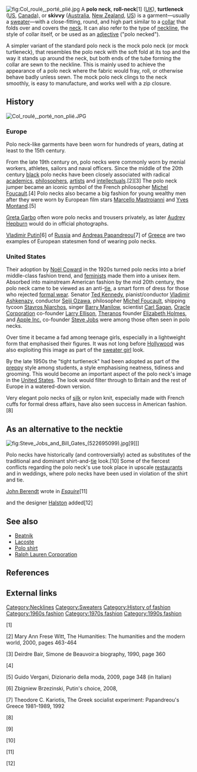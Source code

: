 ![](Col_roulé,_porté_plié.jpg "fig:Col_roulé,_porté_plié.jpg") A **polo
neck**, **roll-neck**[1] ([UK](United_Kingdom "wikilink")),
**turtleneck** ([US](United_States "wikilink"),
[Canada](Canada "wikilink")), or **skivvy**
([Australia](Australia "wikilink"), [New
Zealand](New_Zealand "wikilink"), [US](United_States "wikilink")) is a
garment—usually a [sweater](sweater "wikilink")—with a close-fitting,
round, and high part similar to a [collar](collar_(clothing) "wikilink")
that folds over and covers the [neck](neck "wikilink"). It can also
refer to the type of [neckline](neckline "wikilink"), the style of
collar itself, or be used as an [adjective](adjective "wikilink") ("polo
necked").

A simpler variant of the standard polo neck is the mock polo neck (or
mock turtleneck), that resembles the polo neck with the soft fold at its
top and the way it stands up around the neck, but both ends of the tube
forming the collar are sewn to the neckline. This is mainly used to
achieve the appearance of a polo neck where the fabric would fray, roll,
or otherwise behave badly unless sewn. The mock polo neck clings to the
neck smoothly, is easy to manufacture, and works well with a zip
closure.

## History

![](Col_roulé,_porté_non_plié.JPG "Col_roulé,_porté_non_plié.JPG")

### Europe

Polo neck-like garments have been worn for hundreds of years, dating at
least to the 15th century.

From the late 19th century on, polo necks were commonly worn by menial
workers, athletes, sailors and naval officers. Since the middle of the
20th century [black](black "wikilink") polo necks have been closely
associated with radical [academics](academics "wikilink"),
[philosophers](philosopher "wikilink"), [artists](artist "wikilink") and
[intellectuals](intellectual "wikilink").[2][3] The polo neck jumper
became an iconic symbol of the French philosopher [Michel
Foucault](Michel_Foucault "wikilink").[4] Polo necks also became a big
fashion for young wealthy men after they were worn by European film
stars [Marcello Mastroianni](Marcello_Mastroianni "wikilink") and [Yves
Montand](Yves_Montand "wikilink").[5]

[Greta Garbo](Greta_Garbo "wikilink") often wore polo necks and trousers
privately, as later [Audrey Hepburn](Audrey_Hepburn "wikilink") would do
in official photographs.

[Vladimir Putin](Vladimir_Putin "wikilink")[6] of
[Russia](Russia "wikilink") and [Andreas
Papandreou](Andreas_Papandreou "wikilink")[7] of
[Greece](Greece "wikilink") are two examples of European statesmen fond
of wearing polo necks.

### United States

Their adoption by [Noël Coward](Noël_Coward "wikilink") in the 1920s
turned polo necks into a brief middle-class fashion trend, and
[feminists](feminism "wikilink") made them into a unisex item. Absorbed
into mainstream American fashion by the mid 20th century, the polo neck
came to be viewed as an anti-[tie](necktie "wikilink"), a smart form of
dress for those who rejected [formal wear](formal_wear "wikilink").
Senator [Ted Kennedy](Ted_Kennedy "wikilink"), pianist/conductor
[Vladimir Ashkenazy](Vladimir_Ashkenazy "wikilink"), conductor [Seiji
Ozawa](Seiji_Ozawa "wikilink"), philosopher [Michel
Foucault](Michel_Foucault "wikilink"), shipping tycoon [Stavros
Niarchos](Stavros_Niarchos "wikilink"), singer [Barry
Manilow](Barry_Manilow "wikilink"), scientist [Carl
Sagan](Carl_Sagan "wikilink"), [Oracle
Corporation](Oracle_Corporation "wikilink") co-founder [Larry
Ellison](Larry_Ellison "wikilink"), [Theranos](Theranos "wikilink")
founder [Elizabeth Holmes](Elizabeth_Holmes "wikilink"), and [Apple
Inc.](Apple_Inc. "wikilink") co-founder [Steve
Jobs](Steve_Jobs "wikilink") were among those often seen in polo necks.

Over time it became a fad among teenage girls, especially in a
lightweight form that emphasised their figures. It was not long before
[Hollywood](Hollywood "wikilink") was also exploiting this image as part
of the [sweater girl](sweater_girl "wikilink") look.

By the late 1950s the "tight turtleneck" had been adopted as part of the
[preppy](preppy "wikilink") style among students, a style emphasising
neatness, tidiness and grooming. This would become an important aspect
of the polo neck's image in the [United
States](United_States "wikilink"). The look would filter through to
Britain and the rest of Europe in a watered-down version.

Very elegant polo necks of [silk](silk "wikilink") or nylon knit,
especially made with French cuffs for formal dress affairs, have also
seen success in American fashion.[8]

## As an alternative to the necktie

![](Steve_Jobs_and_Bill_Gates_(522695099).jpg "fig:Steve_Jobs_and_Bill_Gates_(522695099).jpg")[9]\]\]

Polo necks have historically (and controversially) acted as substitutes
of the traditional and dominant shirt-and-[tie](necktie "wikilink")
look.[10] Some of the fiercest conflicts regarding the polo neck's use
took place in upscale [restaurants](restaurant "wikilink") and in
weddings, where polo necks have been used in violation of the shirt and
tie.

[John Berendt](John_Berendt "wikilink") wrote in
*[Esquire](Esquire_(magazine) "wikilink")*[11]

and the designer [Halston](Halston "wikilink") added[12]

## See also

-   [Beatnik](Beatnik "wikilink")
-   [Lacoste](Lacoste "wikilink")
-   [Polo shirt](Polo_shirt "wikilink")
-   [Ralph Lauren Corporation](Ralph_Lauren_Corporation "wikilink")

## References

## External links

[Category:Necklines](Category:Necklines "wikilink")
[Category:Sweaters](Category:Sweaters "wikilink") [Category:History of
fashion](Category:History_of_fashion "wikilink") [Category:1960s
fashion](Category:1960s_fashion "wikilink") [Category:1970s
fashion](Category:1970s_fashion "wikilink") [Category:1990s
fashion](Category:1990s_fashion "wikilink")

[1]

[2] Mary Ann Frese Witt, The Humanities: The humanities and the modern
world, 2000, pages 463-464

[3] Deirdre Bair, Simone de Beauvoir:a biography, 1990, page 360

[4]

[5] Guido Vergani, Dizionario della moda, 2009, page 348 (in Italian)

[6] Zbigniew Brzezinski, Putin's choice, 2008,

[7] Theodore C. Kariotis, The Greek socialist experiment: Papandreou's
Greece 1981–1989, 1992

[8]

[9]

[10]

[11]

[12]